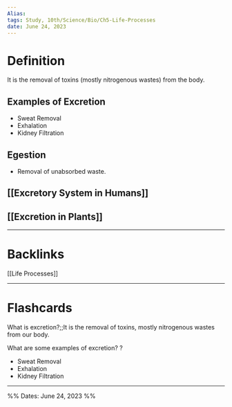 ```yaml
---
Alias:
tags: Study, 10th/Science/Bio/Ch5-Life-Processes
date: June 24, 2023
---
```

# Definition
It is the removal of toxins (mostly nitrogenous wastes) from the body.
## Examples of Excretion
- Sweat Removal
- Exhalation
- Kidney Filtration
## Egestion
- Removal of unabsorbed waste.
## [[Excretory System in Humans]]
## [[Excretion in Plants]]

---
# Backlinks
[[Life Processes]]

---
# Flashcards
What is excretion?;;It is the removal of toxins, mostly nitrogenous wastes from our body.
<!--SR:!2024-03-17,131,220-->

What are some examples of excretion?
?
- Sweat Removal
- Exhalation
- Kidney Filtration
<!--SR:!2024-04-15,122,220-->

---

%%
Dates: June 24, 2023
%%